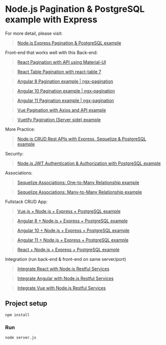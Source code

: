 # Node.js Pagination & PostgreSQL example with Express

For more detail, please visit:
> [Node.js Express Pagination & PostgreSQL example](https://bezkoder.com/node-js-pagination-postgresql/)

Front-end that works well with this Back-end:
> [React Pagination with API using Material-UI](https://bezkoder.com/react-pagination-material-ui/)

> [React Table Pagination with react-table 7](https://bezkoder.com/react-table-pagination-server-side/)

> [Angular 8 Pagination example | ngx-pagination](https://bezkoder.com/ngx-pagination-angular-8/)

> [Angular 10 Pagination example | ngx-pagination](https://bezkoder.com/angular-10-pagination-ngx/)

> [Angular 11 Pagination example | ngx-pagination](https://bezkoder.com/angular-11-pagination-ngx/)

> [Vue Pagination with Axios and API example](https://bezkoder.com/vue-pagination-axios/)

> [Vuetify Pagination (Server side) example](https://bezkoder.com/vuetify-pagination-server-side/)

More Practice:
> [Node.js CRUD Rest APIs with Express, Sequelize & PostgreSQL example](https://bezkoder.com/node-express-sequelize-postgresql/)

Security:
> [Node.js JWT Authentication & Authorization with PostgreSQL example](https://bezkoder.com/node-js-jwt-authentication-postgresql/)

Associations:
> [Sequelize Associations: One-to-Many Relationship example](https://bezkoder.com/sequelize-associate-one-to-many/)

> [Sequelize Associations: Many-to-Many Relationship example](https://bezkoder.com/sequelize-associate-many-to-many/)

Fullstack CRUD App:
> [Vue.js + Node.js + Express + PostgreSQL example](https://bezkoder.com/vue-node-express-postgresql/)

> [Angular 8 + Node.js + Express + PostgreSQL example](https://bezkoder.com/angular-node-express-postgresql/)

> [Angular 10 + Node.js + Express + PostgreSQL example](https://bezkoder.com/angular-10-node-express-postgresql/)

> [Angular 11 + Node.js + Express + PostgreSQL example](https://bezkoder.com/angular-11-node-js-express-postgresql/)

> [React + Node.js + Express + PostgreSQL example](https://bezkoder.com/react-node-express-postgresql/)

Integration (run back-end & front-end on same server/port)
> [Integrate React with Node.js Restful Services](https://bezkoder.com/integrate-react-express-same-server-port/)

> [Integrate Angular with Node.js Restful Services](https://bezkoder.com/integrate-angular-10-node-js/)

> [Integrate Vue with Node.js Restful Services](https://bezkoder.com/serve-vue-app-express/)

## Project setup
```
npm install
```

### Run
```
node server.js
```
